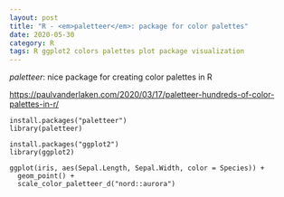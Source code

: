 ```yaml
---
layout: post
title: "R - <em>paletteer</em>: package for color palettes"
date: 2020-05-30
category: R
tags: R ggplot2 colors palettes plot package visualization
---
```


<em>paletteer</em>: nice package for creating color palettes in R


https://paulvanderlaken.com/2020/03/17/paletteer-hundreds-of-color-palettes-in-r/


```
install.packages("paletteer")
library(paletteer)

install.packages("ggplot2")
library(ggplot2)

ggplot(iris, aes(Sepal.Length, Sepal.Width, color = Species)) +
  geom_point() +
  scale_color_paletteer_d("nord::aurora")
```


